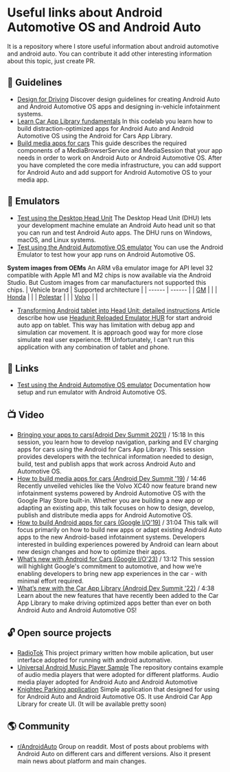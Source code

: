 # Useful links about Android Automotive OS and Android Auto

It is a repository where I store useful information about android automotive and android auto. You can contribute it add other interesting information about this topic, just create PR.

## 🦮 Guidelines
- [Design for Driving](https://developers.google.com/cars/design)
Discover design guidelines for creating Android Auto and Android Automotive OS apps and designing in-vehicle infotainment systems.
- [Learn Car App Library fundamentals](https://developer.android.com/codelabs/car-app-library-fundamentals#0)
In this codelab you learn how to build distraction-optimized apps for Android Auto and Android Automotive OS using the Android for Cars App Library. 
- [Build media apps for cars](https://developer.android.com/training/cars/media)
This guide describes the required components of a MediaBrowserService and MediaSession that your app needs in order to work on Android Auto or Android Automotive OS. After you have completed the core media infrastructure, you can add support for Android Auto and add support for Android Automotive OS to your media app.

## 📲 Emulators

- [Test using the Desktop Head Unit](https://developer.android.com/training/cars/testing/dhu)
The Desktop Head Unit (DHU) lets your development machine emulate an Android Auto head unit so that you can run and test Android Auto apps. The DHU runs on Windows, macOS, and Linux systems.
- [Test using the Android Automotive OS emulator](https://developer.android.com/training/cars/testing/emulator)
You can use the Android Emulator to test how your app runs on Android Automotive OS.

 **System images from OEMs**
An ARM v8a emulator image for API level 32 compatible with Apple M1 and M2 chips is now available via the Android Studio. But Custom images from car manufacturers not supported this chips.
| Vehicle brand | Supported architecture |
| ------ | ------ |
| [GM](https://developer.gm.com/in-vehicle-apps) |  |
| [Honda](https://global.honda/en/cars-apps/index.html) | |
| [Polestar](https://www.polestar.com/us/developer/get-started/emulator/) |  |
| [Volvo](https://developer.volvocars.com/in-car-apps/android-emulator-xc40/) |  |

- [Transforming Android tablet into Head Unit: detailed instructions](https://mygpstools.com/android-auto-tablet) Article describe how use [Headunit Reloaded Emulator HUR](https://play.google.com/store/apps/details?id=gb.xxy.hr&hl=en_US) for start android auto app on tablet. This way has limitation with debug app and simulation car movement. It is approach good way for more close simulate real user experience. **!!!** Unfortunately, I can't run this application with any combination of tablet and phone.

## 🔗 Links

- [Test using the Android Automotive OS emulator](https://developer.android.com/training/cars/testing/emulator)
Documentation how setup and run emulator with Android Automotive OS.

## 📺 Video

- [Bringing your apps to cars(Adroid Dev Summit 2021)](https://www.youtube.com/watch?v=ELeNmFrm4vM) / 15:18
In this session, you learn how to develop navigation, parking and EV charging apps for cars using the Android for Cars App Library. This session provides developers with the technical information needed to design, build, test and publish apps that work across Android Auto and Automotive OS.
- [How to build media apps for cars (Android Dev Summit '19)](https://www.youtube.com/watch?v=Ujwy_AoJnZs) / 14:46
Recently unveiled vehicles like the Volvo XC40 now feature brand new infotainment systems powered by Android Automotive OS with the Google Play Store built-in. Whether you are building a new app or adapting an existing app, this talk focuses on how to design, develop, publish and distribute media apps for Android Automotive OS.
- [How to build Android apps for cars (Google I/O'19)](https://www.youtube.com/watch?v=AHHERLwjUGo) / 31:04
This talk will focus primarily on how to build new apps or adapt existing Android Auto apps to the new Android-based infotainment systems. Developers interested in building experiences powered by Android can learn about new design changes and how to optimize their apps.
- [What’s new with Android for Cars (Google I/O'23)](https://www.youtube.com/watch?v=ii7PGDG0G5g) / 13:12
This session will highlight Google's commitment to automotive, and how we’re enabling developers to bring new app experiences in the car - with minimal effort required. 
- [What’s new with the Car App Library (Android Dev Summit '22)](https://www.youtube.com/watch?v=watUEk6_i-4) / 4:38
Learn about the new features that have recently been added to the Car App Library to make driving optimized apps better than ever on both Android Auto and Android Automotive OS!

## 🔓 Open source projects

- [RadioTok](RadioTok)
This project primary written how mobile aplication, but user interface adopted for running with android automative.
- [Universal Android Music Player Sample](https://github.com/android/uamp)
The repository contains example of audio media players that were adopted for different platforms. Audio media player adopted for Android Auto and Android Automotive
- [Knightec Parking application](https://github.com/daresaydigital/knightecParking)
Simple application that designed for using for Android Auto and Android Automotive OS. It use Android Car App Library  for create UI. (It will be available pretty soon)

## 🌎 Community

- [r/AndroidAuto](https://www.reddit.com/r/AndroidAuto/)
Group on readdit. Most of posts about problems with Android Auto on different cars and different versions. Also it present main news about platform and main changes.
